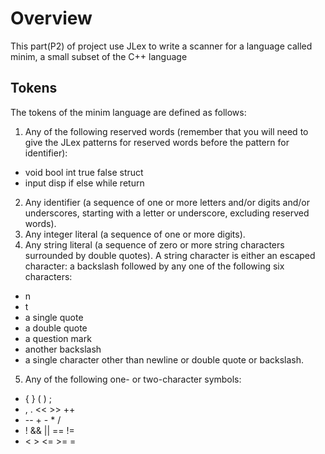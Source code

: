 # Overview
This part(P2) of project use JLex to write a scanner for a language called minim, a small subset of the C++ language

## Tokens
The tokens of the minim language are defined as follows:
1. Any of the following reserved words (remember that you will need to give the JLex patterns for reserved words before the pattern for identifier):
- void   bool  int  true  false  struct
- input  disp  if   else  while  return  
2. Any identifier (a sequence of one or more letters and/or digits and/or underscores, starting with a letter or underscore, excluding reserved words).
3. Any integer literal (a sequence of one or more digits).
4. Any string literal (a sequence of zero or more string characters surrounded by double quotes). A string character is either an escaped character: a backslash followed by any one of the following six characters:
- n
- t
- a single quote
- a double quote
- a question mark
- another backslash
- a single character other than newline or double quote or backslash.
5. Any of the following one- or two-character symbols:
- {      }      (      )      ;      
- ,      .      <<     >>     ++
- --     +      -      *      /
- !      &&     ||     ==     !=
- <      >      <=     >=     =
